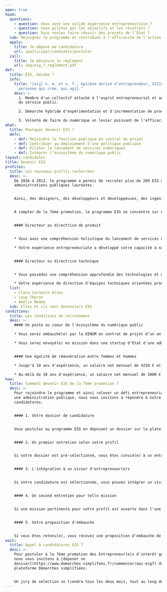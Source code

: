 ```yaml
---
open: true
head:
  questions:
    - question: Vous avez une solide expérience entrepreneuriale ?
    - question: Vous pilotez par les objectifs et les résultats ?
    - question: Vous voulez faire réussir des projets de l’État ?
  sub: Rejoignez le programme et contribuez à l'efficacité de l'action publique !
  apply:
    title: Je dépose ma candidature
    url: /participer/candidats/postuler
  call:
    title: Je découvre le règlement
    url: img/eig_7_reglement.pdf
def:
  title: EIG, kézako ?
  info:
    title: "[əiʒ] n. m. et n. f., épicène dérivé d’entreprendeur, XIIIe, au sens de
      personne qui crée, qui agit."
    desc: >-
      1. Membre d'un collectif attaché à l'esprit entrepreneurial et aux valeurs
      du service public.

      2. Démarche hybride d'expérimentation et d'incrémentation de produits numériques qui répondent à de vrais besoins.

      3. Volonté de faire du numérique un levier puissant de l'efficacité de l'action publique.
what:
  title: Pourquoi devenir EIG ?
  defs:
    - def: Rejoindre la fonction publique en contrat de projet
    - def: Contribuer au déploiement d'une politique publique
    - def: Piloter le lancement de services numériques
    - def: Intégrer l’écosystème du numérique public
layout: candidates
title: Devenir EIG
profiles:
  title: Les nouveaux profils recherchés
  desc: >-
    De 2016 à 2012, le programme a permis de recruter plus de 200 EIG dans les
    administrations publiques lauréates. 


    Ainsi, des designers, des développeurs et développeuses, des ingénieur(e)s de la donnée ou des sciences de la donnée, mais aussi des juristes du numérique ont soutenu plus de 100 projets  innovants.


    À compter de la 7ème promotion, le programme EIG se concentre sur des profils disposant d’une solide expérience entrepreneuriale, avec des compétences de haut niveau en pilotage de services numériques.


    #### Directeur ou directrice de produit


    * Vous avez une compréhension holistique du lancement de services numériques (financement, marketing, ressources humaines, etc.).  

    * Votre expérience entrepreneuriale a développé votre capacité à naviguer en évolution rapide et à pivoter selon les besoins.


    #### Directeur ou directrice technique


    * Vous possédez une compréhension approfondie des technologies et de leurs enjeux (souveraineté, sécurité, accessibilité, etc.). 

    * Votre expérience de direction d'équipes techniques orientées produit vous permet de résoudre des problèmes complexes.
  list:
    - Clara Carneiro Alves
    - Loup Theron
    - Amélie Medem
  sub: Elles et ils sont devenu(e)s EIG
conditions:
  title: Les conditions de recrutement
  desc: >-
    #### Un poste au coeur de l'écosystème du numérique public

    * Vous serez embauché(e) par la DINUM en contrat de projet d’un an minimum, renouvelable.

    * Vous serez envoyé(e) en mission dans une startup d'État d'une administration lauréate du programme.


    #### Une égalité de rémunération entre femmes et hommes

    * Jusqu'à 10 ans d'expérience, un salaire net mensuel de 4250 € et une part variable de 6 %.

    * Au-delà de 10 ans d'expérience, un salaire net mensuel de 5000 € et une part variable de 10 %.
how:
  title: Comment devenir EIG de la 7ème promotion ?
  desc: >-
    Pour rejoindre le programme et ainsi relever un défi entrepreneurial dans
    une administration publique, nous vous invitons à répondre à notre appel à
    candidatures.


    #### 1. Votre dossier de candidature


    Vous postulez au programme EIG en déposant un dossier sur la plateforme Démarches Simplifiées, qui sera évalué par les expert(e)s de la DINUM.


    #### 2. Un premier entretien selon votre profil


    Si votre dossier est pré-sélectionné, vous êtes convié(e) à un entretien en rapport avec votre métier, soit de direction produit, soit de direction technique.


    #### 3. L'intégration à un vivier d'entrepreneur(e)s


    Si votre candidature est sélectionnée, vous pouvez intégrer un vivier d'entrepreneur(e)s susceptibles de se voir proposer une mission destinée à la 7ème promotion.


    #### 4. Un second entretien pour telle mission


    Si une mission pertinente pour votre profil est ouverte dans l'une des administrations lauréates du programme, vous êtes convié(e) à un entretien en rapport avec la mission concernée.


    #### 5. Votre proposition d'embauche


    Si vous êtes retenu(e), vous recevez une proposition d'embauche de la DINUM, puis une lettre de mission pour intervenir au sein de l'administration lauréate.
wait:
  title: Appel à candidatures EIG 7
  desc: >-
    Pour postuler à la 7ème promotion des Entrepreneur(e)s d'intérêt général,
    nous vous invitons à [déposer un
    dossier](https://www.demarches-simplifees.fr/commencer/aac-eig7) dans la
    plateforme Démarches simplifiées.


    Un jury de sélection se tiendra tous les deux mois, tout au long de l’année 2024, pour évaluer les dossiers et proposer des entretiens aux candidat(e)s présélectionné(e)s.
---
```

